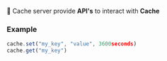📌 Cache server provide **API's** to interact with **Cache**
### Example

```js
cache.set("my_key", "value", 3600seconds)
cache.get("my_key")
```
